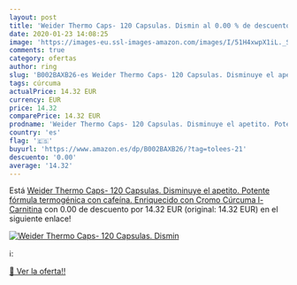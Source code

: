 ```yaml
---
layout: post
title: 'Weider Thermo Caps- 120 Capsulas. Dismin al 0.00 % de descuento'
date: 2020-01-23 14:08:25
image: 'https://images-eu.ssl-images-amazon.com/images/I/51H4xwpX1iL._SL200_.jpg'
comments: true
category: ofertas
author: ring
slug: 'B002BAXB26-es Weider Thermo Caps- 120 Capsulas. Disminuye el apetito....'
tags: cúrcuma
actualPrice: 14.32 EUR
currency: EUR
price: 14.32
comparePrice: 14.32 EUR
prodname: 'Weider Thermo Caps- 120 Capsulas. Disminuye el apetito. Potente fórmula termogénica con cafeína. Enriquecido con Cromo  Cúrcuma  l-Carnitina'
country: 'es'
flag: '🇪🇸'
buyurl: 'https://www.amazon.es/dp/B002BAXB26/?tag=tolees-21'
descuento: '0.00'
average: '14.32'
---
```


Está [Weider Thermo Caps- 120 Capsulas. Disminuye el apetito. Potente fórmula termogénica con cafeína. Enriquecido con Cromo  Cúrcuma  l-Carnitina](https://www.amazon.es/dp/B002BAXB26/?tag=tolees-21) con 0.00 de descuento por 14.32 EUR (original: 14.32 EUR) en el siguiente enlace!

[![Weider Thermo Caps- 120 Capsulas. Dismin](https://images-eu.ssl-images-amazon.com/images/I/51H4xwpX1iL._SL200_.jpg)](https://www.amazon.es/dp/B002BAXB26/?tag=tolees-21)

ℹ️:


[🛒 Ver la oferta!!](https://www.amazon.es/dp/B002BAXB26/?tag=tolees-21)
